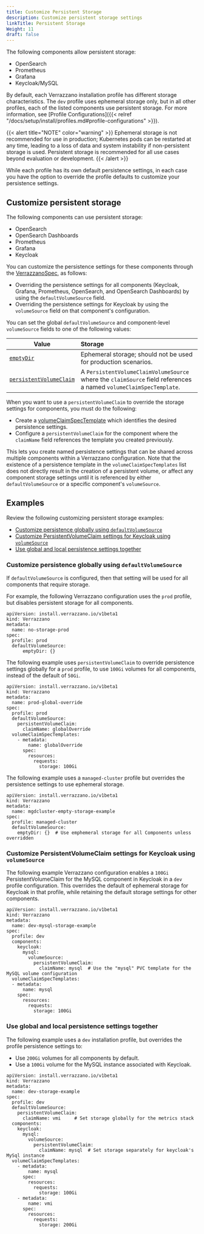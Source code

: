```yaml
---
title: Customize Persistent Storage
description: Customize persistent storage settings
linkTitle: Persistent Storage
Weight: 11
draft: false
---
```


The following components allow persistent storage:

  - OpenSearch
  - Prometheus
  - Grafana
  - Keycloak/MySQL

By default, each Verrazzano installation profile has different storage characteristics.  The `dev` profile uses ephemeral
storage only, but in all other profiles, each of the listed components use persistent storage.  For more information, see [Profile Configurations]({{< relref "/docs/setup/install/profiles.md#profile-configurations" >}}).

{{< alert title="NOTE" color="warning" >}}
Ephemeral storage is not recommended for use in production; Kubernetes pods can be restarted at any time, leading to
a loss of data and system instability if non-persistent storage is used.  Persistent storage is recommended
for all use cases beyond evaluation or development.
{{< /alert >}}

While each profile has its own default persistence settings, in each case you have the option to override the profile
defaults to customize your persistence settings.

## Customize persistent storage

The following components can use persistent storage:

* OpenSearch
* OpenSearch Dashboards
* Prometheus
* Grafana
* Keycloak

You can customize the persistence settings for these components through the
[VerrazzanoSpec](/docs/reference/api/verrazzano/v1beta1/#verrazzanospec), as follows:

* Overriding the persistence settings for all components (Keycloak, Grafana, Prometheus, OpenSearch, and OpenSearch Dashboards) by using the `defaultVolumeSource` field.
* Overriding the persistence settings for Keycloak by using the `volumeSource` field on that component's configuration.

You can set the global `defaultVolumeSource` and component-level `volumeSource` fields to one of the following values:

| Value | Storage
| ------------- |:-------------
| [`emptyDir`](https://kubernetes.io/docs/concepts/storage/volumes/#emptydir) | Ephemeral storage; should not be used for production scenarios.
| [`persistentVolumeClaim`](https://kubernetes.io/docs/reference/generated/kubernetes-api/v1.23/#persistentvolumeclaimvolumesource-v1-core) | A `PersistentVolumeClaimVolumeSource` where the `claimSource` field references a named `volumeClaimSpecTemplate`.

When you want to use a `persistentVolumeClaim` to override the storage settings for components, you must do the following:

* Create a [volumeClaimSpecTemplate](/docs/reference/api/verrazzano/v1beta1/#volumeclaimspectemplate) which identifies
  the desired persistence settings.
* Configure a `persistentVolumeClaim` for the component where the `claimName` field references the template you created previously.

This lets you create named persistence settings that can be shared across multiple components within a Verrazzano
configuration.  Note that the existence of a persistence template in the `volumeClaimSpecTemplates` list does not
directly result in the creation of a persistent volume, or affect any component storage settings until it is referenced
by either `defaultVolumeSource` or a specific component's `volumeSource`.

## Examples
Review the following customizing persistent storage examples:

- [Customize persistence globally using `defaultVolumeSource`](#customize-persistence-globally-using-defaultvolumesource)
- [Customize PersistentVolumeClaim settings for Keycloak using `volumeSource`](#customize-persistentvolumeclaim-settings-for-keycloak-using-volumesource)
- [Use global and local persistence settings together](#use-global-and-local-persistence-settings-together)

### Customize persistence globally using `defaultVolumeSource`

If `defaultVolumeSource` is configured, then that setting will be used for all components that require storage.

For example, the following Verrazzano configuration uses the `prod` profile, but disables persistent storage for all components.

```
apiVersion: install.verrazzano.io/v1beta1
kind: Verrazzano
metadata:
  name: no-storage-prod
spec:
  profile: prod
  defaultVolumeSource:
      emptyDir: {}
```

The following example uses `persistentVolumeClaim` to override persistence settings globally for a `prod` profile, to use
`100Gi` volumes for all components, instead of the default of `50Gi`.

```
apiVersion: install.verrazzano.io/v1beta1
kind: Verrazzano
metadata:
  name: prod-global-override
spec:
  profile: prod
  defaultVolumeSource:
    persistentVolumeClaim:
      claimName: globalOverride
  volumeClaimSpecTemplates:
    - metadata:
        name: globalOverride
      spec:
        resources:
          requests:
            storage: 100Gi
```

The following example uses a `managed-cluster` profile but overrides the persistence settings to use ephemeral storage.

```
apiVersion: install.verrazzano.io/v1beta1
kind: Verrazzano
metadata:
  name: mgdcluster-empty-storage-example
spec:
  profile: managed-cluster
  defaultVolumeSource:
    emptyDir: {}  # Use emphemeral storage for all Components unless overridden
```

### Customize PersistentVolumeClaim settings for Keycloak using `volumeSource`

The following example Verrazzano configuration enables a `100Gi` PersistentVolumeClaim for the MySQL component in Keycloak
in a `dev` profile configuration.  This overrides the default of ephemeral storage for Keycloak in that profile, while
retaining the default storage settings for other components.

```
apiVersion: install.verrazzano.io/v1beta1
kind: Verrazzano
metadata:
  name: dev-mysql-storage-example
spec:
  profile: dev
  components:
    keycloak:
      mysql:
        volumeSource:
          persistentVolumeClaim:
            claimName: mysql  # Use the "mysql" PVC template for the MySQL volume configuration
  volumeClaimSpecTemplates:
  - metadata:
      name: mysql      
    spec:
      resources:
        requests:
          storage: 100Gi
```

### Use global and local persistence settings together

The following example uses a `dev` installation profile, but overrides the profile persistence settings to:

* Use `200Gi` volumes for all components by default.
* Use a `100Gi` volume for the MySQL instance associated with Keycloak.

```
apiVersion: install.verrazzano.io/v1beta1
kind: Verrazzano
metadata:
  name: dev-storage-example
spec:
  profile: dev
  defaultVolumeSource:
    persistentVolumeClaim:
      claimName: vmi     # Set storage globally for the metrics stack
  components:
    keycloak:
      mysql:
        volumeSource:
          persistentVolumeClaim:
            claimName: mysql  # Set storage separately for keycloak's MySql instance
  volumeClaimSpecTemplates:
    - metadata:
        name: mysql
      spec:
        resources:
          requests:
            storage: 100Gi
    - metadata:
        name: vmi
      spec:
        resources:
          requests:
            storage: 200Gi
```
